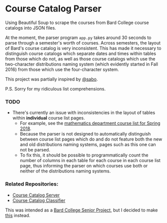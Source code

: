 # Course Catalog Parser
Using Beautiful Soup to scrape the courses from Bard College course catalogs into JSON files.

At the moment, the parser program `app.py` takes around 30 seconds to parse through a semester's worth of courses. Across semesters, the layout of Bard's course catalog is very inconsistent. This has made it necessary to distinguish course catalogs which separate dates and times within tables from those which do not, as well as those course catalogs which use the two-character distributions naming system (which evidently started in Fall 2016) from those which use the four-character system.

This project was partially inspired by [@sabo](https://github.com/sabo).

P.S. Sorry for my ridiculous list comprehensions.

### TODO
* There's currently an issue with inconsistencies in the layout of tables within **individual** course list pages.
  * For example, see the [mathematics department course list for Spring 2018](http://inside.bard.edu/academic/courses/spring2018/mathematics.html).
  * Because the parser is not designed to automatically distinguish between course list pages which do and do not feature both the new and old distributions naming systems, pages such as this one can not be parsed.
  * To fix this, it should be possible to programmatically count the number of columns in each table for each course in each course list page, thus informing the parser on which courses use both or neither of the distributions naming systems.

### Related Repositories:
* [Course Catalog Server](https://github.com/segalgouldn/course-catalog-server)
* [Course Catalog Classifier](https://github.com/segalgouldn/course-catalog-classifier)

This was intended as a [Bard College Senior Project](https://github.com/segalgouldn/Senior-Project-Subtweets/blob/master/drafts/senior_project_guidelines.pdf), but I decided to make [this](https://github.com/segalgouldn/Senior-Project-Subtweets) instead.
